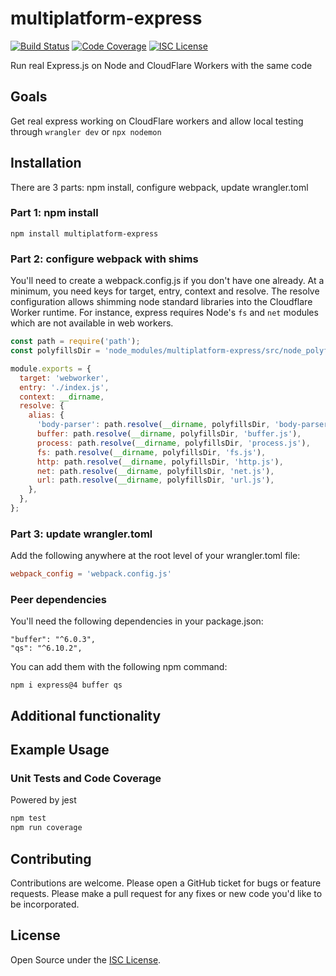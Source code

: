 # multiplatform-express

[![Build Status](https://travis-ci.com/kensnyder/multiplatform-express.svg?branch=master&v=1.0.0)](https://travis-ci.com/kensnyder/multiplatform-express)
[![Code Coverage](https://codecov.io/gh/kensnyder/multiplatform-express/branch/master/graph/badge.svg?v=1.0.0)](https://codecov.io/gh/kensnyder/multiplatform-express)
[![ISC License](https://img.shields.io/npm/l/multiplatform-express.svg?v=1.0.0)](https://opensource.org/licenses/ISC)

Run real Express.js on Node and CloudFlare Workers with the same code

## Goals

Get real express working on CloudFlare workers and allow local testing
through `wrangler dev` or `npx nodemon`

## Installation

There are 3 parts: npm install, configure webpack, update wrangler.toml

### Part 1: npm install

`npm install multiplatform-express`

### Part 2: configure webpack with shims

You'll need to create a webpack.config.js if you don't have one already.
At a minimum, you need keys for target, entry, context and resolve.
The resolve configuration allows shimming node standard libraries into
the Cloudflare Worker runtime. For instance, express requires Node's `fs`
and `net` modules which are not available in web workers.

```js
const path = require('path');
const polyfillsDir = 'node_modules/multiplatform-express/src/node_polyfills';

module.exports = {
  target: 'webworker',
  entry: './index.js',
  context: __dirname,
  resolve: {
    alias: {
      'body-parser': path.resolve(__dirname, polyfillsDir, 'body-parser.js'),
      buffer: path.resolve(__dirname, polyfillsDir, 'buffer.js'),
      process: path.resolve(__dirname, polyfillsDir, 'process.js'),
      fs: path.resolve(__dirname, polyfillsDir, 'fs.js'),
      http: path.resolve(__dirname, polyfillsDir, 'http.js'),
      net: path.resolve(__dirname, polyfillsDir, 'net.js'),
      url: path.resolve(__dirname, polyfillsDir, 'url.js'),
    },
  },
};

```

### Part 3: update wrangler.toml

Add the following anywhere at the root level of your wrangler.toml file:

```toml
webpack_config = 'webpack.config.js'
```

### Peer dependencies

You'll need the following dependencies in your package.json:

```
"buffer": "^6.0.3",
"qs": "^6.10.2",
```

You can add them with the following npm command:

`npm i express@4 buffer qs`

## Additional functionality





## Example Usage



### Unit Tests and Code Coverage

Powered by jest

```bash
npm test
npm run coverage
```

## Contributing

Contributions are welcome. Please open a GitHub ticket for bugs or feature
requests. Please make a pull request for any fixes or new code you'd like to be
incorporated.

## License

Open Source under the [ISC License](https://opensource.org/licenses/ISC).

